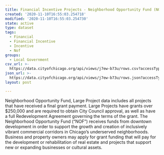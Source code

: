 ```yaml
---
title: Financial Incentive Projects - Neighborhood Opportunity Fund (NOF) Large
created: '2020-11-10T16:55:03.254718'
modified: '2020-11-10T16:55:03.254730'
state: active
type: dataset
tags:
  - Financial
  - Financial Incentive
  - Incentive
  - Nof
groups:
  - Local Government
csv_url: >-
  https://data.cityofchicago.org/api/views/j7ew-b73u/rows.csv?accessType=DOWNLOAD
json_url: >-
  https://data.cityofchicago.org/api/views/j7ew-b73u/rows.json?accessType=DOWNLOAD
layout: post

---
```

Neighborhood Opportunity Fund, Large Project data includes all projects that have received a final grant payment. Large Projects have grants over $250,000 and are required to obtain City Council approval, as well as have a full Redevelopment Agreement governing the terms of the grant. The Neighborhood Opportunity Fund (“NOF”) receives funds from downtown development in order to support the growth and creation of inclusively vibrant commercial corridors in Chicago’s underserved neighborhoods. Business and property owners may apply for grant funding that will pay for the development or rehabilitation of real estate and projects that support new or expanding businesses or cultural assets.
